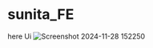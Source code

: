 # sunita_FE
here Ui
![Screenshot 2024-11-28 152250](https://github.com/user-attachments/assets/7874ada4-248f-4df8-8485-bbdcaed8fbdc)
